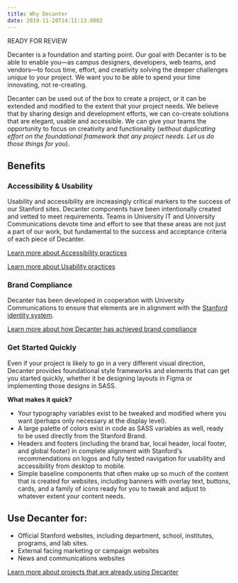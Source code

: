 ```yaml
---
title: Why Decanter
date: 2019-11-28T14:11:13.000Z
---
```

READY FOR REVIEW

<p class="su-intro-text">Decanter is a foundation and starting point. Our goal with Decanter is to be able to enable you—as campus designers, developers, web teams, and vendors—to focus time, effort, and creativity solving the deeper challenges <em>unique</em> to your project. We want you to be able to spend your time innovating, not re-creating.</p>

Decanter can be used out of the box to create a project, or it can be extended and modified to the extent that your project needs. We believe that by sharing design and development efforts, we can co-create solutions that are elegant, usable and accessible. We can give your teams the opportunity to focus on creativity and functionality (_without duplicating effort on the foundational framework that any project needs. Let us do those things for you_). 

## Benefits

### Accessibility & Usability

Usability and accessibility are increasingly critical markers to the success of our Stanford sites. Decanter components have been intentionally created and vetted to meet requirements. Teams in University IT and University Communications devote time and effort to see that these areas are not just a part of our work, but fundamental to the success and acceptance criteria of each piece of Decanter.

<p><a href="/page/page-about-why-decanter-accessibility/" class="su-link su-link--action">Learn more about Accessibility practices</a></p>
<p><a href="/page/usability/" class="su-link su-link--action">Learn more about Usability practices</a></p>

### Brand Compliance

Decanter has been developed in cooperation with University Communications to ensure that elements are in alignment with the [Stanford identity system](identity.stanford.edu). 

<p><a href="/page/brand-compliance/" class="su-link su-link--action">Learn more about how Decanter has achieved brand compliance</a></p>

### Get Started Quickly

Even if your project is likely to go in a very different visual direction, Decanter provides foundational style frameworks and elements that can get you started quickly, whether it be designing layouts in Figma or implementing those designs in SASS. 

**What makes it quick?**

* Your typography variables exist to be tweaked and modified where you want (perhaps only necessary at the display level). 
* A large palette of colors exist in code as SASS variables as well, ready to be used directly from the Stanford Brand. 
* Headers and footers (including the brand bar, local header, local footer, and global footer) in complete alignment with Stanford's recommendations on logos and fully tested navigation for usability and accessibility from desktop to mobile.
* Simple baseline components that often make up so much of the content that is created for websites, including banners with overlay text, buttons, cards, and a family of icons ready for you to tweak and adjust to whatever extent your content needs. 

## Use Decanter for:

* Official Stanford websites, including department, school, institutes, programs, and lab sites.
* External facing marketing or campaign websites
* News and communications websites

<p><a href="/page/about-projects-that-use-decanter/" class="su-link su-link--action">Learn more about projects that are already using Decanter</a></p>
